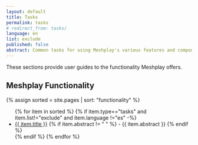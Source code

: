 ```yaml
---
layout: default
title: Tasks
permalink: tasks
# redirect_from: tasks/
language: en
list: exclude
published: false
abstract: Common tasks for using Meshplay's various features and components.
---
```


These sections provide user guides to the functionality Meshplay offers.

## Meshplay Functionality

{% assign sorted = site.pages | sort: "functionality" %}

<ul>
    {% for item in sorted %}
    {% if item.type=="tasks" and item.list!="exclude" and item.language !="es"  -%}
      <li><a href="{{ site.baseurl }}{{ item.url }}">{{ item.title }}</a>
      {% if item.abstract != " " %}
        -  {{ item.abstract }}
      {% endif %}
      </li>
      {% endif %}
    {% endfor %}
</ul>